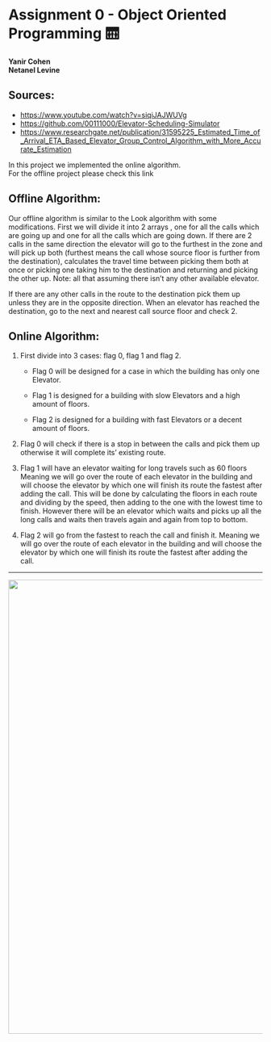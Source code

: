 # Assignment 0 - Object Oriented Programming :elevator:

**Yanir Cohen**  
**Netanel Levine** 


## Sources:

  - https://www.youtube.com/watch?v=siqiJAJWUVg
  - https://github.com/00111000/Elevator-Scheduling-Simulator
  - https://www.researchgate.net/publication/31595225_Estimated_Time_of_Arrival_ETA_Based_Elevator_Group_Control_Algorithm_with_More_Accurate_Estimation



In this project we implemented the online algorithm.  
For the offline project please check this link

## Offline Algorithm:

Our offline algorithm is similar to the Look algorithm with some modifications.
First we will divide it into 2 arrays , one for all the calls which are going up and one for all the calls which are going down.
If there are 2 calls in the same direction the elevator will go to the furthest in the zone and will pick up both (furthest means the call whose source floor is further from the destination), calculates the travel time between picking them both at once or picking one taking him to the destination and returning and picking the other up.
Note: all that assuming there isn’t any other available elevator.

If there are any other calls in the route to the destination pick them up unless they are in the opposite direction.
When an elevator has reached the destination, go to the next and nearest call source floor and check 2.




## Online Algorithm:

1. First divide into 3 cases: flag 0, flag 1 and flag 2.

   - Flag 0 will be designed for a case in which the building has only one Elevator.

   - Flag 1 is designed for a building with slow Elevators and a high amount of floors.

   - Flag 2 is designed for a building with fast Elevators or a decent amount of floors.

2. Flag 0 will check if there is a stop in between the calls and pick them up otherwise it will complete its’ existing route.
     
3. Flag 1 will have an elevator waiting for long travels such as 60 floors
Meaning we will go over the route of each elevator in the building and will choose the elevator by which one will finish its route the fastest after adding the call.
This will be done by calculating the floors in each route and dividing by the speed, then adding to the one with the lowest time to finish.
However there will be an elevator which waits and picks up all the long calls and waits then travels again and again from top to bottom.

4. Flag 2 will go from the fastest to reach the call and finish it.
Meaning we will go over the route of each elevator in the building and will choose the elevator by which one will finish its route the fastest after adding the call.
  
    
---
  
   
   <p align="center">
    <img width="800" height="900" src="https://user-images.githubusercontent.com/74298433/141529107-3a273664-8d12-4cb6-88b6-4b2427c20cf9.png">
   </p>
